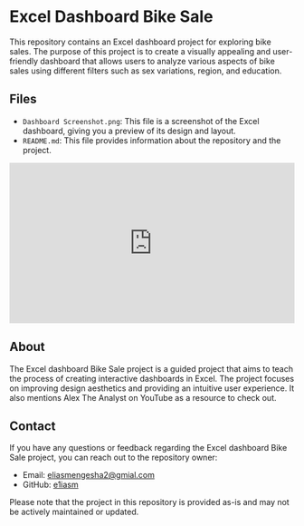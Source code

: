 # Excel Dashboard Bike Sale

This repository contains an Excel dashboard project for exploring bike sales. The purpose of this project is to create a visually appealing and user-friendly dashboard that allows users to analyze various aspects of bike sales using different filters such as sex variations, region, and education.

## Files

- `Dashboard Screenshot.png`: This file is a screenshot of the Excel dashboard, giving you a preview of its design and layout.
- `README.md`: This file provides information about the repository and the project.
<div style="position: relative; padding-bottom: 56.162246489859605%; height: 0;"><iframe src="https://www.loom.com/embed/42153d3dd7344582b258ebb6ecbd88f6?sid=8919ca42-1118-4544-b176-60c689d5ec60" frameborder="0" webkitallowfullscreen mozallowfullscreen allowfullscreen style="position: absolute; top: 0; left: 0; width: 100%; height: 100%;"></iframe></div>

## About

The Excel dashboard Bike Sale project is a guided project that aims to teach the process of creating interactive dashboards in Excel. The project focuses on improving design aesthetics and providing an intuitive user experience. It also mentions Alex The Analyst on YouTube as a resource to check out.

## Contact

If you have any questions or feedback regarding the Excel dashboard Bike Sale project, you can reach out to the repository owner:

- Email: [eliasmengesha2@gmial.com](mailto:eliasmengesha2@gmial.com)
- GitHub: [e1iasm](https://github.com/e1iasm)

Please note that the project in this repository is provided as-is and may not be actively maintained or updated.
